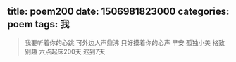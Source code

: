 title: poem200
date: 1506981823000
categories: poem
tags: 我
---
> 我要听着你的心跳
可外边人声鼎沸
只好摸着你的心声
早安
孤独小美
格致别趣
六点起床200天 迟到7天